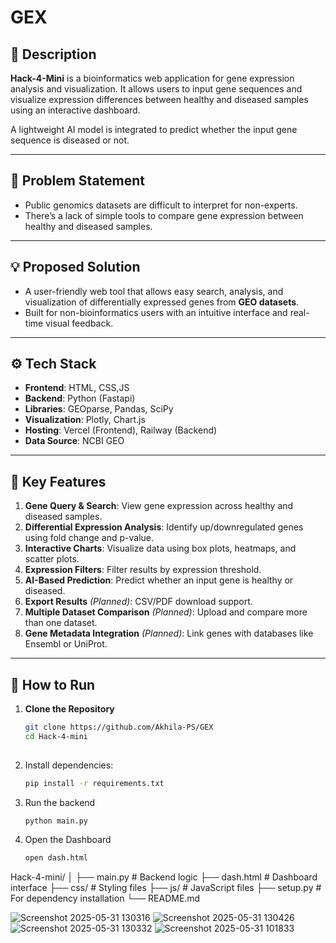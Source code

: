 # GEX

## 🧬 Description
**Hack-4-Mini** is a bioinformatics web application for gene expression analysis and visualization. It allows users to input gene sequences and visualize expression differences between healthy and diseased samples using an interactive dashboard.

A lightweight AI model is integrated to predict whether the input gene sequence is diseased or not.

---

## 🧪 Problem Statement

- Public genomics datasets are difficult to interpret for non-experts.
- There’s a lack of simple tools to compare gene expression between healthy and diseased samples.

---

## 💡 Proposed Solution

- A user-friendly web tool that allows easy search, analysis, and visualization of differentially expressed genes from **GEO datasets**.
- Built for non-bioinformatics users with an intuitive interface and real-time visual feedback.

---

## ⚙️ Tech Stack

- **Frontend**: HTML, CSS,JS
- **Backend**: Python (Fastapi)
- **Libraries**: GEOparse, Pandas, SciPy
- **Visualization**: Plotly, Chart.js
- **Hosting**: Vercel (Frontend), Railway (Backend)
- **Data Source**: NCBI GEO

---

## 🌟 Key Features

1. **Gene Query & Search**: View gene expression across healthy and diseased samples.
2. **Differential Expression Analysis**: Identify up/downregulated genes using fold change and p-value.
3. **Interactive Charts**: Visualize data using box plots, heatmaps, and scatter plots.
4. **Expression Filters**: Filter results by expression threshold.
5. **AI-Based Prediction**: Predict whether an input gene is healthy or diseased.
6. **Export Results** *(Planned)*: CSV/PDF download support.
7. **Multiple Dataset Comparison** *(Planned)*: Upload and compare more than one dataset.
8. **Gene Metadata Integration** *(Planned)*: Link genes with databases like Ensembl or UniProt.

---

## 🧭 How to Run

1. **Clone the Repository**
   ```bash
   git clone https://github.com/Akhila-PS/GEX
   cd Hack-4-mini
  
2. Install dependencies:  
   ```bash
   pip install -r requirements.txt

3. Run the backend
   ```bash
   python main.py
4. Open the Dashboard
   ```bash
   open dash.html

Hack-4-mini/
│
├── main.py              # Backend logic
├── dash.html            # Dashboard interface
├── css/                 # Styling files
├── js/                  # JavaScript files
├── setup.py             # For dependency installation
└── README.md



![Screenshot 2025-05-31 130316](https://github.com/user-attachments/assets/5b437425-b454-45cf-b098-9e380c2e007f)
![Screenshot 2025-05-31 130426](https://github.com/user-attachments/assets/40e1f0ef-d096-4993-abb8-30cad6f60d7f)
![Screenshot 2025-05-31 130332](https://github.com/user-attachments/assets/719c6041-fbad-48a6-919d-56284b05ff0d)
![Screenshot 2025-05-31 101833](https://github.com/user-attachments/assets/2d1f952a-470e-43bf-8d38-720194489ac5)
